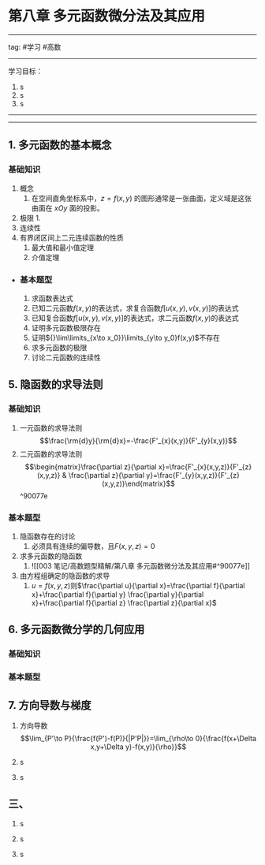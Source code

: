 # 第八章 多元函数微分法及其应用
---
tag:
#学习 #高数 

---
学习目标：
1. s
2. s
3. s

---


---
## 1. 多元函数的基本概念
### 基础知识
1. 概念
	1. 在空间直角坐标系中，$z=f(x,y)$ 的图形通常是一张曲面，定义域是这张曲面在 $xOy$ 面的投影。
2. 极限
	1. 
3. 连续性
4. 有界闭区间上二元连续函数的性质
	1. 最大值和最小值定理
	2. 介值定理
- ### 基本题型
  1. 求函数表达式
  2. 已知二元函数$f(x,y)$的表达式，求复合函数$f[u(x,y),v(x,y)]$的表达式
  3. 已知复合函数$f[u(x,y),v(x,y)]$的表达式，求二元函数$f(x,y)$的表达式
  4. 证明多元函数极限存在
  5. 证明${}\lim\limits_{x\to x_0}}\limits_{y\to y_0}f(x,y)$不存在
  6. 求多元函数的极限
  7. 讨论二元函数的连续性
## 5. 隐函数的求导法则
### 基础知识
1. 一元函数的求导法则
	$$\frac{\rm{d}y}{\rm{d}x}=-\frac{F'_{x}(x,y)}{F'_{y}(x,y)}$$
2. 二元函数的求导法则
	$$\begin{matrix}\frac{\partial z}{\partial x}=\frac{F'_{x}(x,y,z)}{F'_{z}(x,y,z)} & \frac{\partial z}{\partial y}=\frac{F'_{y}(x,y,z)}{F'_{z}(x,y,z)}\end{matrix}$$ ^90077e
### 基本题型
1. 隐函数存在的讨论
	1. 必须具有连续的偏导数，且$F(x,y,z)=0$
2. 求多元函数的隐函数
	1. ![[003 笔记/高数题型精解/第八章 多元函数微分法及其应用#^90077e]]
3. 由方程组确定的隐函数的求导
	1. $u=f(x,y,z)$则$\frac{\partial u}{\partial x}=\frac{\partial f}{\partial x}+\frac{\partial f}{\partial y} \frac{\partial y}{\partial x}+\frac{\partial f}{\partial z} \frac{\partial z}{\partial x}$
## 6. 多元函数微分学的几何应用
### 基础知识
### 基本题型
## 7. 方向导数与梯度
1. 方向导数
$$\lim_{P'\to P}{\frac{f(P')-f(P)}{|P'P|}}=\lim_{\rho\to 0}{\frac{f(x+\Delta x,y+\Delta y)-f(x,y)}{\rho}}$$

2. s

3. s
## 三、
1. s

2. s

3. s